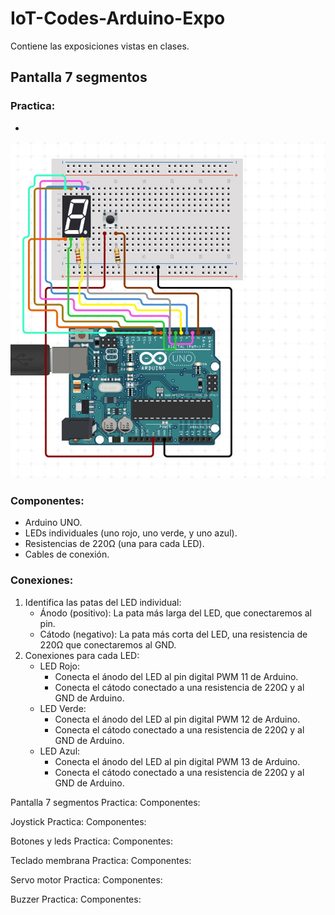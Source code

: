 # IoT-Codes-Arduino-Expo
Contiene las exposiciones vistas en clases.

## Pantalla 7 segmentos
### Practica:
* 
<img src="imagenes/Pantalla 7 elementos.jpeg" alt="RGB" width="750">

### Componentes:
- Arduino UNO.
- LEDs individuales (uno rojo, uno verde, y uno azul).
- Resistencias de 220Ω (una para cada LED).
- Cables de conexión.

### Conexiones:
1. Identifica las patas del LED individual:
    - Ánodo (positivo): La pata más larga del LED, que conectaremos al pin.
    - Cátodo (negativo): La pata más corta del LED, una resistencia de 220Ω que conectaremos al GND.
2. Conexiones para cada LED:
    - LED Rojo:
        - Conecta el ánodo del LED al pin digital PWM 11 de Arduino.
        - Conecta el cátodo conectado a una resistencia de 220Ω  y al GND de Arduino.
    - LED Verde:
        - Conecta el ánodo del LED al pin digital PWM 12 de Arduino.
        - Conecta el cátodo conectado a una resistencia de 220Ω  y al GND de Arduino.
    - LED Azul:
        - Conecta el ánodo del LED al pin digital PWM 13 de Arduino.
        - Conecta el cátodo conectado a una resistencia de 220Ω  y al GND de Arduino.






Pantalla 7 segmentos
Practica:
Componentes:

Joystick
Practica:
Componentes:

Botones y leds
Practica:
Componentes:

Teclado membrana
Practica:
Componentes:

Servo motor
Practica:
Componentes:

Buzzer
Practica:
Componentes:    
